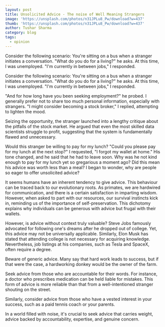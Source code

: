```yaml
---
layout: post
title: Unsolicited Advice - The noise of Well Meaning Strangers
image: 'https://unsplash.com/photos/n31JPLu8_Pw/download?w=437'
thumb: 'https://unsplash.com/photos/n31JPLu8_Pw/download?w=437'
author: Tushar Sharma
category: blog
tags:
  - opinion
---
```


Consider the following scenario: You're sitting on a bus when a stranger initiates a conversation. "What do you do for a living?" he asks. At this time, I was unemployed. "I'm currently in between jobs," I responded.<!-- truncate_here -->


Consider the following scenario: You're sitting on a bus when a stranger initiates a conversation. "What do you do for a living?" he asks. At this time, I was unemployed. "I'm currently in between jobs," I responded. 

"And for how long have you been seeking employment?" he probed. I generally prefer not to share too much personal information, especially with strangers. "I might consider becoming a stock broker," I replied, attempting to lighten the mood.

Seizing the opportunity, the stranger launched into a lengthy critique about the pitfalls of the stock market. He argued that even the most skilled data scientists struggle to profit, suggesting that the system is fundamentally flawed and unnecessary. 

Would this stranger be willing to pay for my lunch? "Could you please pay for my lunch at the next stop?" I requested, "I forgot my wallet at home." His tone changed, and he said that he had to leave soon. Why was he not kind enough to pay for my lunch yet so gregarious a moment ago? Did this mean his advice was worth less than a meal? I began to wonder, why are people so eager to offer unsolicited advice?

It seems humans have an inherent tendency to give advice. This behaviour can be traced back to our evolutionary roots. As primates, we are hardwired for communication, and there is a certain satisfaction in imparting wisdom. However, when asked to part with our resources, our survival instincts kick in, reminding us of the importance of self-preservation. This dichotomy explains why individuals can be generous with advice but frugal with their wallets.

However, is advice without context truly valuable? Steve Jobs famously advocated for following one's dreams after he dropped out of college. Yet, this advice may not be universally applicable. Similarly, Elon Musk has stated that attending college is not necessary for acquiring knowledge. Nevertheless, job listings at his companies, such as Tesla and SpaceX, often require a degree. 

Beware of generic advice. Many say that hard work leads to success, but if that were the case, a hardworking donkey would be the owner of the farm.

Seek advice from those who are accountable for their words. For instance, a doctor who prescribes medication can be held liable for mistakes. This form of advice is more reliable than that from a well-intentioned stranger shouting on the street.

Similarly, consider advice from those who have a vested interest in your success, such as a paid tennis coach or your parents.

In a world filled with noise, it's crucial to seek advice that carries weight, advice backed by accountability, expertise, and genuine concern.
